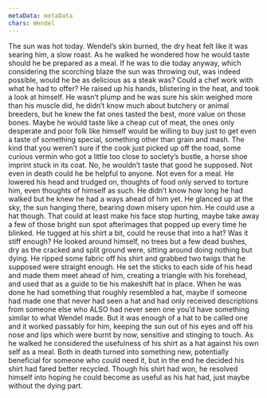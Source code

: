 ```yaml
---
metaData: metaData
chars: Wendel
---
```


The sun was hot today. Wendel’s skin burned, the dry heat felt like it was searing him, a slow roast. As he walked he wondered how he would taste should he be prepared as a meal. If he was to die today anyway, which considering the scorching blaze the sun was throwing out, was indeed possible, would he be as delicious as a steak was? Could a chef work with what he had to offer? He raised up his hands, blistering in the heat, and took a look at himself. He wasn’t plump and he was sure his skin weighed more than his muscle did, he didn’t know much about butchery or animal breeders, but he knew the fat ones tasted the best, more value on those bones. Maybe he would taste like a cheap cut of meat, the ones only desperate and poor folk like himself would be willing to buy just to get even a taste of something special, something other than grain and mash. The kind that you weren’t sure if the cook just picked up off the road, some curious vermin who got a little too close to society’s bustle, a horse shoe imprint stuck in its coat. No, he wouldn’t taste that good he supposed. Not even in death could he be helpful to anyone. Not even for a meal. 
He lowered his head and trudged on, thoughts of food only served to torture him, even thoughts of himself as such. He didn’t know how long he had walked but he knew he had a ways ahead of him yet. He glanced up at the sky, the sun hanging there, bearing down misery upon him. He could use a hat though. That could at least make his face stop hurting, maybe take away a few of those bright sun spot afterimages that popped up every time he blinked. He tugged at his shirt a bit, could he reuse that into a hat? Was it stiff enough? He looked around himself, no trees but a few dead bushes, dry as the cracked and split ground were, sitting around doing nothing but dying. He ripped some fabric off his shirt and grabbed two twigs that he supposed were straight enough. He set the sticks to each side of his head and made them meet ahead of him, creating a triangle with his forehead, and used that as a guide to tie his makeshift hat in place. When he was done he had something that roughly resembled a hat, maybe if someone had made one that never had seen a hat and had only received descriptions from someone else who ALSO had never seen one you’d have something similar to what Wendel made. But it was enough of a hat to be called one and it worked passably for him, keeping the sun out of his eyes and off his nose and lips which were burnt by now, sensitive and stinging to touch. 
As he walked he considered the usefulness of his shirt as a hat against his own self as a meal. Both in death turned into something new, potentially beneficial for someone who could need it, but in the end he decided his shirt had fared better recycled. Though his shirt had won, he resolved himself into hoping he could become as useful as his hat had, just maybe without the dying part.